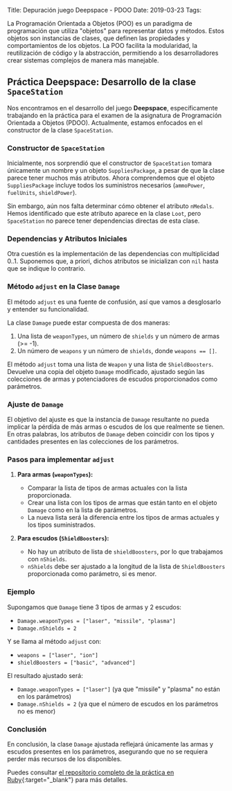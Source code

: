 Title: Depuración juego Deepspace - PDOO
Date: 2019-03-23
Tags: 

La Programación Orientada a Objetos (POO) es un paradigma de programación que utiliza "objetos" para representar datos y métodos. Estos objetos son instancias de clases, que definen las propiedades y comportamientos de los objetos. La POO facilita la modularidad, la reutilización de código y la abstracción, permitiendo a los desarrolladores crear sistemas complejos de manera más manejable.

## Práctica Deepspace: Desarrollo de la clase `SpaceStation`

Nos encontramos en el desarrollo del juego **Deepspace**, específicamente trabajando en la práctica para el examen de la asignatura de Programación Orientada a Objetos (PDOO). Actualmente, estamos enfocados en el constructor de la clase `SpaceStation`.

### Constructor de `SpaceStation`

Inicialmente, nos sorprendió que el constructor de `SpaceStation` tomara únicamente un nombre y un objeto `SuppliesPackage`, a pesar de que la clase parece tener muchos más atributos. Ahora comprendemos que el objeto `SuppliesPackage` incluye todos los suministros necesarios (`ammoPower`, `fuelUnits`, `shieldPower`).

Sin embargo, aún nos falta determinar cómo obtener el atributo `nMedals`. Hemos identificado que este atributo aparece en la clase `Loot`, pero `SpaceStation` no parece tener dependencias directas de esta clase.

### Dependencias y Atributos Iniciales

Otra cuestión es la implementación de las dependencias con multiplicidad 0..1. Suponemos que, a priori, dichos atributos se inicializan con `nil` hasta que se indique lo contrario.

### Método `adjust` en la Clase `Damage`

El método `adjust` es una fuente de confusión, así que vamos a desglosarlo y entender su funcionalidad.

La clase `Damage` puede estar compuesta de dos maneras:

1. Una lista de `weaponTypes`, un número de `shields` y un número de armas (>= -1).
2. Un número de `weapons` y un número de `shields`, donde `weapons == []`.

El método `adjust` toma una lista de `Weapon` y una lista de `ShieldBoosters`. Devuelve una copia del objeto `Damage` modificado, ajustado según las colecciones de armas y potenciadores de escudos proporcionados como parámetros.

### Ajuste de `Damage`

El objetivo del ajuste es que la instancia de `Damage` resultante no pueda implicar la pérdida de más armas o escudos de los que realmente se tienen. En otras palabras, los atributos de `Damage` deben coincidir con los tipos y cantidades presentes en las colecciones de los parámetros.

### Pasos para implementar `adjust`

1. **Para armas (`weaponTypes`):**
   - Comparar la lista de tipos de armas actuales con la lista proporcionada.
   - Crear una lista con los tipos de armas que están tanto en el objeto `Damage` como en la lista de parámetros.
   - La nueva lista será la diferencia entre los tipos de armas actuales y los tipos suministrados.

2. **Para escudos (`ShieldBoosters`):**
   - No hay un atributo de lista de `shieldBoosters`, por lo que trabajamos con `nShields`.
   - `nShields` debe ser ajustado a la longitud de la lista de `ShieldBoosters` proporcionada como parámetro, si es menor.

### Ejemplo

Supongamos que `Damage` tiene 3 tipos de armas y 2 escudos:
- `Damage.weaponTypes = ["laser", "missile", "plasma"]`
- `Damage.nShields = 2`

Y se llama al método `adjust` con:
- `weapons = ["laser", "ion"]`
- `shieldBoosters = ["basic", "advanced"]`

El resultado ajustado será:
- `Damage.weaponTypes = ["laser"]` (ya que "missile" y "plasma" no están en los parámetros)
- `Damage.nShields = 2` (ya que el número de escudos en los parámetros no es menor)

### Conclusión

En conclusión, la clase `Damage` ajustada reflejará únicamente las armas y escudos presentes en los parámetros, asegurando que no se requiera perder más recursos de los disponibles.

Puedes consultar [el repositorio completo de la práctica en Ruby](https://github.com/eigenric/deepspace){:target="_blank"} para más detalles.
